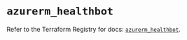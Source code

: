 # `azurerm_healthbot`

Refer to the Terraform Registry for docs: [`azurerm_healthbot`](https://registry.terraform.io/providers/hashicorp/azurerm/4.8.0/docs/resources/healthbot).
